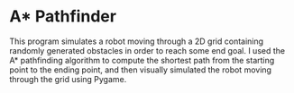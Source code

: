 # A* Pathfinder

This program simulates a robot moving through a 2D grid containing randomly generated obstacles in order to reach some end goal. I used the A* pathfinding algorithm to compute the shortest path from the starting point to the ending point, and then visually simulated the robot moving through the grid using Pygame.

